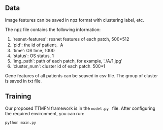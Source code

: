 ## Data

 Image features can be saved in npz format with clustering label, etc. 

The npz file contains the following information:

1. 'resnet-features': resnet features of each patch, 500*512
2. 'pid': the id of patient，A
3. 'time': OS time, 1000
4. 'status': OS status, 1
5. 'img_path': path of each patch, for example, './A/1.jpg'
6. 'cluster_num': cluster id of each patch. 500*1

Gene features of all patients can be seaved in csv file. The group of cluster is saved in txt file.

## Training

Our proposed TTMFN framework is in the `model.py ` file. After configuring the required environment, you can run:

```
python main.py
```

